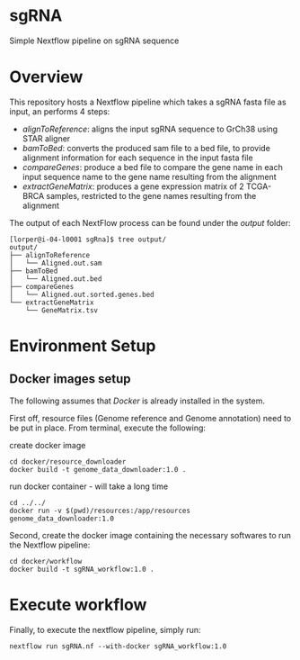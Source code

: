 # sgRNA
Simple Nextflow pipeline on sgRNA sequence

# Overview
This repository hosts a Nextflow pipeline which takes a sgRNA fasta file as input, an performs 4 steps:
- *alignToReference*: aligns the input sgRNA sequence to GrCh38 using STAR aligner 
- *bamToBed*:         converts the produced sam file to a bed file, to provide alignment information for each sequence in the input fasta file
- *compareGenes*:     produce a bed file to compare the gene name in each input sequence name to the gene name resulting from the alignment 
- *extractGeneMatrix*: produces a gene expression matrix of 2 TCGA-BRCA samples, restricted to the gene names resulting from the alignment

The output of each NextFlow process can be found under the *output* folder:
```
[lorper@i-04-l0001 sgRna]$ tree output/
output/
├── alignToReference
│   └── Aligned.out.sam
├── bamToBed
│   └── Aligned.out.bed
├── compareGenes
│   └── Aligned.out.sorted.genes.bed
└── extractGeneMatrix
    └── GeneMatrix.tsv

```


# Environment Setup

## Docker images setup
The following assumes that *Docker* is already installed in the system. 

First off, resource files (Genome reference and Genome annotation) need to be put in place. From terminal, execute the following:

create docker image
```
cd docker/resource_downloader
docker build -t genome_data_downloader:1.0 .
```
run docker container - will take a long time
```
cd ../../
docker run -v $(pwd)/resources:/app/resources genome_data_downloader:1.0
```

Second, create the docker image containing the necessary softwares to run the Nextflow pipeline:
```
cd docker/workflow
docker build -t sgRNA_workflow:1.0 .
```

# Execute workflow
Finally, to execute the nextflow pipeline, simply run:
```
nextflow run sgRNA.nf --with-docker sgRNA_workflow:1.0
```


